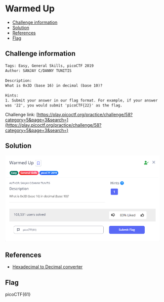  # Warmed Up

- [Challenge information](#challenge-information)
- [Solution](#solution)
- [References](#references)
- [Flag](#flag)

## Challenge information
```
Tags: Easy, General Skills, picoCTF 2019
Author: SANJAY C/DANNY TUNITIS

Description:
What is 0x3D (base 16) in decimal (base 10)?

Hints:
1. Submit your answer in our flag format. For example, if your answer was '22', you would submit 'picoCTF{22}' as the flag.
```

Challenge link: [https://play.picoctf.org/practice/challenge/58?category=5&page=3&search=](https://play.picoctf.org/practice/challenge/58?category=5&page=3&search=)

## Solution

<img src="warm_up.png" width="500" />

## References

- [Hexadecimal to Decimal converter](https://www.rapidtables.com/convert/number/hex-to-decimal.html?x=3D)

## Flag

picoCTF{61}
